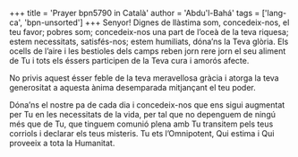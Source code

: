+++
title = 'Prayer bpn5790 in Català'
author = 'Abdu'l-Bahá'
tags = ['lang-ca', 'bpn-unsorted']
+++
Senyor! Dignes de llàstima som, concedeix-nos, el teu favor; pobres som; concedeix-nos una part de l’oceà de la teva riquesa; estem necessitats, satisfés-nos; estem humiliats, dóna’ns la Teva glòria. Els ocells de l’aire i les bestioles dels camps reben jorn rere jorn el seu aliment de Tu i tots els éssers participen  de la Teva cura i amorós afecte.

No privis aquest ésser feble de la teva meravellosa gràcia i atorga la teva generositat a aquesta ànima desemparada mitjançant el teu poder.

Dóna’ns el nostre pa de cada dia i concedeix-nos que ens sigui augmentat per Tu en les necessitats de la vida, per tal que no depenguem de ningú més que de Tu, que tinguem comunió plena amb Tu transitem pels teus corriols i declarar els teus misteris. Tu ets l’Omnipotent, Qui estima i Qui proveeix a tota la Humanitat.
